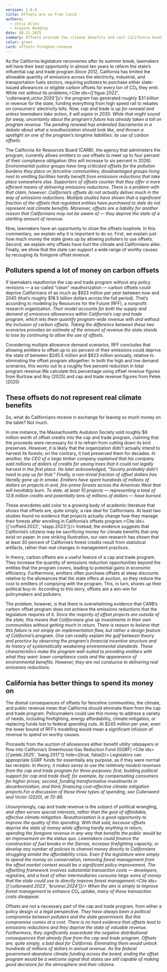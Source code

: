 ```yaml
---
version: 1.0.0
title: Offsets are no free lunch
authors:
  - Chris Allen
  - Grayson Badgley
date: 08-21-2025
summary: Offsets provide few climate benefits and cost California hundreds of millions of dollars each year. When lawmakers reauthorize the state’s cap and trade program this fall, they should eliminate the use of offsets.
color: green
card: offsets-foregone-revenue
---
```


As the California legislature reconvenes after its summer break, lawmakers will have their best opportunity in almost ten years to reform the state’s influential cap and trade program.<Sidenote>Since 2012, California has limited the allowable quantity of emissions across the electricity, industrial, and transportation fuels sectors, requiring polluters to purchase either state-issued allowances or eligible carbon offsets for every ton of CO₂ they emit.</Sidenote> While not without its problems,<Cite ids={['tigue.2022', 'cullenward_victor.2020']}/> the program has generated roughly $31 billion in revenue for the state, funding everything from high speed rail to rebates on consumers’ electricity bills.<Cite id='carb.2025'/> Now, cap and trade is up for renewal and unless lawmakers take action, it will expire in 2030. While that might sound far away, uncertainty about the program’s future has already taken a toll on program revenue.<Cite id='von.kaenel.2025'/> The pending renewal has embroiled Sacramento in a debate about what a reauthorization should look like, and thrown a spotlight on one of the program’s longtime liabilities: its use of carbon offsets.

The California Air Resources Board (CARB), the agency that administers the program, currently allows emitters to use offsets to meet up to four percent of their compliance obligation (this will increase to six percent in 2026).<Cite id='petek.2025'/> Environmental justice groups have long criticized offsets for the pollution burdens they place on fenceline communities; disadvantaged groups living next to emitting facilities hardly benefit from emissions reductions that take place somewhere else. Supporters of offsets counter that they offer a more efficient means of delivering emissions reductions. There is a problem with that claim, however: California’s offsets do not actually deliver much in the way of emissions reductions. Multiple studies have shown that a significant fraction of the offsets that regulated entities have purchased to date do not represent real climate benefits. Moreover, offsets are a liability for another reason that Californians may not be aware of — they deprive the state of a startling amount of revenue.

Now, lawmakers have an opportunity to close the offsets loophole. In this commentary, we explain why it is important to do so. First, we explain just how much money the state gives up by allowing polluters to use offsets. Second, we explain why offsets have hurt the climate and Californians alike. Finally, we show that the state can support a wide range of worthy causes by recouping its foregone offset revenue.

## Polluters spend a lot of money on carbon offsets

If lawmakers reauthorize the cap and trade program without any policy revisions — a so-called “clean” reauthorization — carbon offsets could deprive Californians of as much as $923 million _per year_ between now and 2045 (that’s roughly $18.5 billion dollars across the full period). That’s according to modeling by Resources for the Future (RFF), a nonprofit research organization.<Cite id='burtraw_roy.2025'/> Their model accounts for both the supply and demand of emissions allowances within California’s cap and trade program, which lets them quantify program-wide revenue with and without the inclusion of carbon offsets. Taking the difference between these two scenarios provides an estimate of the amount of revenue the state stands to lose by continuing to allow the use of offsets.

Considering multiple allowance demand scenarios, RFF concludes that allowing emitters to offset up to six percent of their emissions could deprive the state of between $245.5 million and $923 million annually, relative to eliminating the offset program altogether. In both the high and low demand scenarios, this works out to a roughly five percent reduction in total program revenue.<Sidenote>We calculate this percentage using offset revenue figures from Burtraw and Roy (2025) and cap and trade revenue figures from Petek (2025)</Sidenote>

## These offsets do not represent real climate benefits

So, what do Californians receive in exchange for leaving so much money on the table? Not much.

In one instance, the Massachusetts Audubon Society sold roughly $6 million worth of offset credits into the cap and trade program, claiming that the proceeds were necessary for it to refrain from cutting down its bird preserves. However, it is likely that the organization didn’t actually intend to harvest its forests; on the contrary, it had preserved them for decades.<Cite id='song_temple.2021'/> In another, the CEO of a large timber company explained that his company sold millions of dollars of credits for saving trees that it could not legally harvest in the first place. He later acknowledged, “Society probably didn’t need to pay us for that.”<Cite id='elgin.2022'/> Finally, a non-trivial fraction of offset dollars has literally gone up in smoke. Emitters have spent hundreds of millions of dollars on projects in arid, fire-prone forests across the American West that will inevitably burn. To date, at least 10 projects — representing a total of 13.6 million credits and potentially tens of millions of dollars — have burned.<Cite id='badgley.2024'/>

These anecdotes add color to a growing body of academic literature that shows that offsets are, quite simply, a raw deal for Californians. At least two studies found no evidence that projects actually change how they manage their forests after enrolling in California’s offsets program.<Cite ids={['coffield.2022', 'stapp.2023']}/> Instead, the evidence suggests that California’s citizens may be sacrificing money for climate benefits that only exist on paper. In one striking illustration, our own research has shown that at least 30 percent of California’s forest credits result from statistical artifacts, rather than real changes in management practices.<Cite id='badgley.2021'/>

In theory, carbon offsets are a useful feature of a cap and trade program. They increase the quantity of emissions reduction opportunities beyond the entities that the program covers, leading to potential gains in economic efficiency. Furthermore, emitters often purchase offsets at steep discounts relative to the allowances that the state offers at auction, so they reduce the cost to emitters of complying with the program. This, in turn, shores up their political buy-in. According to this story, offsets are a win-win for policymakers and polluters.<Cite id='cullenward_victor.2020' hide/>

The problem, however, is that there is overwhelming evidence that CARB’s carbon offset program does not achieve the emissions reductions that the legislature requires of it.<Cite id='cullenward_burtraw.2025'/> Since the majority of offset projects are outside of the state, this means that Californians give up investments in their own communities without getting much in return.<Cite id='haya_lezak.2025'/> There is reason to believe that this failure is not simply an implementation flaw, but rather a design feature of California’s program. One can readily explain the gulf between theory and practice by observing the program’s financial incentive structure and its history of systematically weakening environmental standards. These characteristics make the program well-suited to providing emitters with what they want: lower compliance costs and the appearance of environmental benefits. However, they are not conducive to delivering real emissions reductions.

## California has better things to spend its money on

The dismal consequences of offsets for fenceline communities, the climate, and public revenue mean that California should eliminate them from the cap and trade program. Policymakers could use this money to address a variety of needs, including firefighting, energy affordability, climate mitigation, or replacing funds lost to federal spending cuts. At $245 million per year, even the lower bound of RFF’s modelling would mean a significant infusion of revenue to spend on worthy causes.

Proceeds from the auction of allowances either benefit utility ratepayers or flow into California’s Greenhouse Gas Reduction Fund (GGRF).<Cite ids={['petek.2025', 'bang.2017']} hide={[true, false]}/> Legislators can appropriate GGRF funds for essentially any purpose, as if they were normal tax receipts.<Cite id='petek.2025' hide/> In theory, it makes sense to use the relatively modest revenues from the cap and trade program for three purposes: first, building political support for cap and trade itself, for example, by compensating consumers for higher prices; second, funding transformative investments in decarbonization,<Cite id='davis.2018'/> and third; financing cost-effective climate mitigation projects.<Sidenote>For a discussion of these three types of spending, see Cullenward and Victor (2020), at 70-86.</Sidenote>

Unsurprisingly, cap and trade revenue is the subject of political wrangling,<Cite id='laza.2025'/> and often serves special interests, rather than the goal of affordable, effective climate mitigation.<Cite id='cullenward_victor.2020' hide/> Reauthorization is a good opportunity to improve the quality of this spending.<Cite id='petek.2025' hide/> With that said, because offsets deprive the state of money while offering hardly anything in return, spending the foregone revenue _in any way_ that benefits the public would be an improvement on the _status quo_. Lawmakers could finance the construction of fuel breaks in the Sierras, increase firefighting capacity,<Cite id='mcquire.2025'/> or develop any number of policies to channel money directly to Californians struggling amidst the affordability crisis. Even if the legislature were simply to spend the money on conservation, removing forest management from the offset market context would be a significant policy improvement. The offsetting framework involves substantial transaction costs — developers, registries, and a host of other intermediaries consume large sums of money that the state could use to directly improve forest management.<Cite ids={['cullenward.2023', 'brunner.2024']}/> When the aim is simply to improve forest management to enhance CO₂ uptake, many of these transaction costs disappear.

Offsets are not a necessary part of the cap and trade program, from either a policy design or a legal perspective.<Cite id='cullenward_burtraw.2025' hide/> They have always been a political compromise between polluters and the state government. But this compromise comes at a cost. There is no hard evidence that offsets lead to emissions reductions and they deprive the state of valuable revenue. Furthermore, they significantly exacerbate the negative distributional consequences that already flow from the cap and trade program.<Cite id='tigue.2022' hide/> Offsets are, quite simply, a bad deal for California. Eliminating them would unlock hundreds of millions of dollars in annual revenue. As the federal government abandons climate funding across the board, ending the offset program would be a welcome signal that states are still capable of making good decisions for the atmosphere and their citizens.
